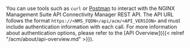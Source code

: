 
You can use tools such as `curl` or [Postman](https://www.postman.com) to interact with the NGINX Management Suite API Connectivity Manager REST API. The API URL follows the format `https://<NMS_FQDN>/api/acm/<API_VERSION>` and must include authentication information with each call. For more information about authentication options, please refer to the [API Overview]({{< relref "/acm/about/api-overview.md" >}}).


<!-- Do not remove. Keep this code at the bottom of the include -->
<!-- DOCS-1003 -->
